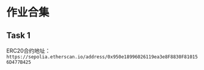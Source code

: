 # 作业合集

## Task 1

ERC20合约地址：`https://sepolia.etherscan.io/address/0x950e18996026119ea3e8F8830F810156D477B425`
